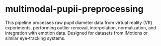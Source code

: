 # multimodal-pupii-preprocessing
This pipeline processes raw pupil diameter data from virtual reality (VR) experiments, performing outlier removal, interpolation, normalization, and integration with emotion data. Designed for datasets from iMotions or similar eye-tracking systems.
